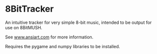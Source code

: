 8BitTracker
===========

An intuitive tracker for very simple 8-bit music, intended to be output for use on 8BitMUSH.

See www.ansiart.com for more information.

Requires the pygame and numpy libraries to be installed.
